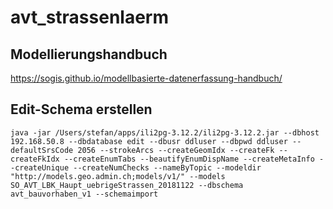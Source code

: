 # avt_strassenlaerm

## Modellierungshandbuch

https://sogis.github.io/modellbasierte-datenerfassung-handbuch/

## Edit-Schema erstellen

```
java -jar /Users/stefan/apps/ili2pg-3.12.2/ili2pg-3.12.2.jar --dbhost 192.168.50.8 --dbdatabase edit --dbusr ddluser --dbpwd ddluser --defaultSrsCode 2056 --strokeArcs --createGeomIdx --createFk --createFkIdx --createEnumTabs --beautifyEnumDispName --createMetaInfo --createUnique --createNumChecks --nameByTopic --modeldir "http://models.geo.admin.ch;models/v1/" --models SO_AVT_LBK_Haupt_uebrigeStrassen_20181122 --dbschema avt_bauvorhaben_v1 --schemaimport
```
